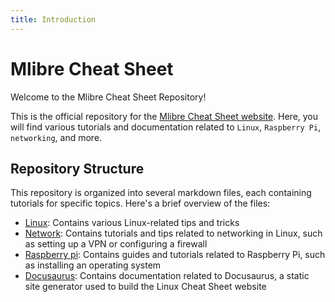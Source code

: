 ```yaml
---
title: Introduction
---
```


# Mlibre Cheat Sheet

Welcome to the Mlibre Cheat Sheet Repository!

This is the official repository for the [Mlibre Cheat Sheet website](https://mlibre.github.io/linux-cheat-sheet/).  Here, you will find various tutorials and documentation related to `Linux`, `Raspberry Pi`, `networking`, and more.

## Repository Structure

This repository is organized into several markdown files, each containing tutorials for specific topics. Here's a brief overview of the files:

* [Linux](./linux.md): Contains various Linux-related tips and tricks
* [Network](./network.md): Contains tutorials and tips related to networking in Linux, such as setting up a VPN or configuring a firewall
* [Raspberry pi](./raspberry%20pi.md): Contains guides and tutorials related to Raspberry Pi, such as installing an operating system
* [Docusaurus](./docusaurus.md): Contains documentation related to Docusaurus, a static site generator used to build the Linux Cheat Sheet website
